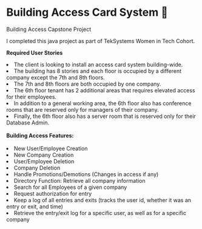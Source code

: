 # Building Access Card System :office:
Building Access Capstone Project
<p>I completed this java project as part of TekSystems Women in Tech Cohort.</p>

<strong>Required User Stories</strong>
<li>The client is looking to install an access card system building-wide. </li>
<li>The building has 8 stories and each floor is occupied by a different company except the 7th and 8th floors.</li>
<li>The 7th and 8th floors are both occupied by one company.</li>
<li>The 6th floor tenant has 2 additional areas that requires elevated access for their employees. </li>
<li>In addition to a general working area, the 6th floor also has conference rooms that are reserved only for managers of their company.</li>
<li>Finally, the 6th floor also has a server room that is reserved only for their Database Admin.</li>
<br>
<strong>Building Access Features:</strong><br><br>
<li>New User/Employee Creation</li>
<li>New Company Creation</li>
<li>User/Employee Deletion</li>
<li>Company Deletion</li>
<li>Handle Promotions/Demotions (Changes in access if any)</li>
<li>Directory Function: Retrieve all company information</li>
<li>Search for all Employees of a given company</li>
<li>Request authorization for entry</li>
<li>Keep a log of all entries and exits (tracks the user id, whether it was an entry or exit, and time)</li>
<li>Retrieve the entry/exit log for a specific user, as well as for a specific company</li>
